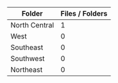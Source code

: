 | Folder        |   Files / Folders |
|---------------|-------------------|
| North Central |                 1 |
| West          |                 0 |
| Southeast     |                 0 |
| Southwest     |                 0 |
| Northeast     |                 0 |